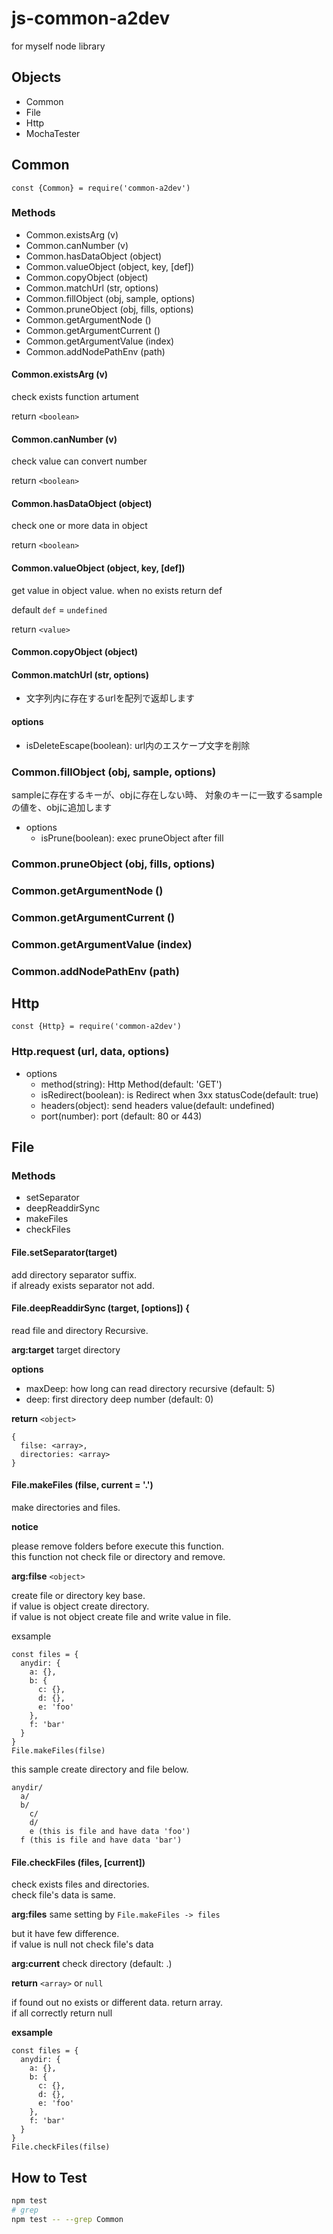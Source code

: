 # js-common-a2dev

for myself node library

## Objects

- Common
- File
- Http
- MochaTester

## Common

```
const {Common} = require('common-a2dev')
```

### Methods

- Common.existsArg (v)
- Common.canNumber (v)
- Common.hasDataObject (object)
- Common.valueObject (object, key, [def])
- Common.copyObject (object)
- Common.matchUrl (str, options)
- Common.fillObject (obj, sample, options)
- Common.pruneObject (obj, fills, options)
- Common.getArgumentNode ()
- Common.getArgumentCurrent ()
- Common.getArgumentValue (index)
- Common.addNodePathEnv (path)

#### Common.existsArg (v)
check exists function artument

return `<boolean>`

#### Common.canNumber (v)
check value can convert number

return `<boolean>`

#### Common.hasDataObject (object)
check one or more data in object

return `<boolean>`

#### Common.valueObject (object, key, [def])
get value in object value. when no exists return def

default `def` = `undefined`

return `<value>`

#### Common.copyObject (object)

#### Common.matchUrl (str, options)
- 文字列内に存在するurlを配列で返却します

####  options
- isDeleteEscape(boolean): url内のエスケープ文字を削除

### Common.fillObject (obj, sample, options)

sampleに存在するキーが、objに存在しない時、
対象のキーに一致するsampleの値を、objに追加します

- options
  - isPrune(boolean): exec pruneObject after fill

### Common.pruneObject (obj, fills, options)

### Common.getArgumentNode ()

### Common.getArgumentCurrent ()

### Common.getArgumentValue (index)

### Common.addNodePathEnv (path)

## Http

```
const {Http} = require('common-a2dev')
```

### Http.request (url, data, options)

- options
  - method(string): Http Method(default: 'GET')
  - isRedirect(boolean): is Redirect when 3xx statusCode(default: true)
  - headers(object): send headers value(default: undefined)
  - port(number): port (default: 80 or 443)


## File

### Methods

- setSeparator
- deepReaddirSync
- makeFiles
- checkFiles

#### File.setSeparator(target)

add directory separator suffix.  
if already exists separator not add.

#### File.deepReaddirSync (target, [options]) {
read file and directory Recursive.  


**arg:target** target directory

**options**

- maxDeep: how long can read directory recursive (default: 5)
- deep: first directory deep number (default: 0)

**return** `<object>`

```
{
  filse: <array>,
  directories: <array>
}
```

#### File.makeFiles (filse, current = '.')

make directories and files.

**notice**

please remove folders before execute this function.  
this function not check file or directory and remove.

**arg:filse** `<object>`

create file or directory key base.  
if value is object create directory.  
if value is not object create file and write value in file.  

exsample

```
const files = {
  anydir: {
    a: {},
    b: {
      c: {},
      d: {},
      e: 'foo'
    },
    f: 'bar'
  }
}
File.makeFiles(filse)
```

this sample create directory and file below.

```
anydir/
  a/
  b/
    c/
    d/
    e (this is file and have data 'foo')
  f (this is file and have data 'bar')
```

#### File.checkFiles (files, [current])

check exists files and directories.  
check file's data is same.

**arg:files**
same setting by `File.makeFiles -> files`

but it have few difference.  
if value is null not check file's data

**arg:current** check directory (default: .)

**return** `<array>` or `null`

if found out no exists or different data. return array.  
if all correctly return null

**exsample**

```
const files = {
  anydir: {
    a: {},
    b: {
      c: {},
      d: {},
      e: 'foo'
    },
    f: 'bar'
  }
}
File.checkFiles(filse)
```

## How to Test

```bash
npm test
# grep
npm test -- --grep Common
```
